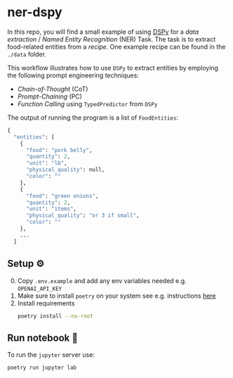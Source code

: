 # ner-dspy
In this repo, you will find a small example of using [DSPy](https://dspy-docs.vercel.app/) for a *data extraction* / *Named Entity Recognition* (NER) Task. The task is to extract food-related entities from a *recipe*. One example recipe can be found in the `./data` folder.

This workflow illustrates how to use `DSPy` to extract entities by employing the following prompt engineering techniques:
* *Chain-of-Thought* (CoT)
* *Prompt-Chaining* (PC)
* *Function Calling* using `TypedPredictor` from `DSPy`

The output of running the program is a list of `FoodEntities`:
```python
{
  "entities": [
    {
      "food": "pork belly",
      "quantity": 2,
      "unit": "lb",
      "physical_quality": null,
      "color": ""
    },
    {
      "food": "green onions",
      "quantity": 2,
      "unit": "items",
      "physical_quality": "or 3 if small",
      "color": ""
    },
    ...
  ]
```

## Setup ⚙️
0. Copy `.env.example` and add any env variables needed e.g. `OPENAI_API_KEY`
1. Make sure to install `poetry` on your system see e.g. instructions [here](https://python-poetry.org/docs/#installation)
2. Install requirements 
   ```sh
   poetry install --no-root
   ````
## Run notebook 📓
To run the `jupyter` server use:
```sh
poetry run jupyter lab
```

